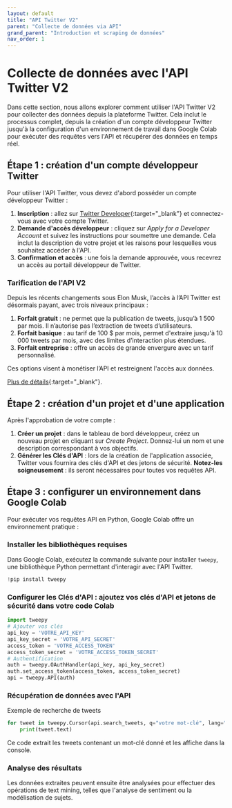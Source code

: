 ```yaml
---
layout: default
title: "API Twitter V2"
parent: "Collecte de données via API"
grand_parent: "Introduction et scraping de données"
nav_order: 1
---
```


# Collecte de données avec l'API Twitter V2

Dans cette section, nous allons explorer comment utiliser l'API Twitter V2 pour collecter des données depuis la plateforme Twitter. Cela inclut le processus complet, depuis la création d'un compte développeur Twitter jusqu'à la configuration d'un environnement de travail dans Google Colab pour exécuter des requêtes vers l'API et récupérer des données en temps réel.

## Étape 1 : création d'un compte développeur Twitter

Pour utiliser l'API Twitter, vous devez d'abord posséder un compte développeur Twitter :
1. **Inscription** : allez sur [Twitter Developer](https://developer.twitter.com/){:target="_blank"} et connectez-vous avec votre compte Twitter.
2. **Demande d'accès développeur** : cliquez sur *Apply for a Developer Account* et suivez les instructions pour soumettre une demande. Cela inclut la description de votre projet et les raisons pour lesquelles vous souhaitez accéder à l'API.
3. **Confirmation et accès** : une fois la demande approuvée, vous recevrez un accès au portail développeur de Twitter.

### Tarification de l'API V2

Depuis les récents changements sous Elon Musk, l’accès à l’API Twitter est désormais payant, avec trois niveaux principaux :

1. **Forfait gratuit** : ne permet que la publication de tweets, jusqu’à 1 500 par mois. Il n’autorise pas l’extraction de tweets d’utilisateurs.
2. **Forfait basique** : au tarif de 100 $ par mois, permet d'extraire jusqu'à 10 000 tweets par mois, avec des limites d’interaction plus étendues.
3. **Forfait entreprise** : offre un accès de grande envergure avec un tarif personnalisé.

Ces options visent à monétiser l’API et restreignent l'accès aux données.

[Plus de détails](https://developer.twitter.com){:target="_blank"}.

## Étape 2 : création d'un projet et d'une application

Après l'approbation de votre compte :
1. **Créer un projet** : dans le tableau de bord développeur, créez un nouveau projet en cliquant sur *Create Project*. Donnez-lui un nom et une description correspondant à vos objectifs.
2. **Générer les Clés d'API** : lors de la création de l'application associée, Twitter vous fournira des clés d'API et des jetons de sécurité. **Notez-les soigneusement** : ils seront nécessaires pour toutes vos requêtes API.

## Étape 3 : configurer un environnement dans Google Colab

Pour exécuter vos requêtes API en Python, Google Colab offre un environnement pratique :

### Installer les bibliothèques requises
Dans Google Colab, exécutez la commande suivante pour installer `tweepy`, une bibliothèque Python permettant d'interagir avec l'API Twitter.
   ```python
   !pip install tweepy
   ```
### Configurer les Clés d'API : ajoutez vos clés d'API et jetons de sécurité dans votre code Colab 
```python
import tweepy
# Ajouter vos clés
api_key = 'VOTRE_API_KEY'
api_key_secret = 'VOTRE_API_SECRET'
access_token = 'VOTRE_ACCESS_TOKEN'
access_token_secret = 'VOTRE_ACCESS_TOKEN_SECRET'
# Authentification
auth = tweepy.OAuthHandler(api_key, api_key_secret)
auth.set_access_token(access_token, access_token_secret)
api = tweepy.API(auth)
```
### Récupération de données avec l'API
Exemple de recherche de tweets

```python
for tweet in tweepy.Cursor(api.search_tweets, q="votre mot-clé", lang="fr").items(100):
    print(tweet.text)
```
Ce code extrait les tweets contenant un mot-clé donné et les affiche dans la console.

### Analyse des résultats
Les données extraites peuvent ensuite être analysées pour effectuer des opérations de text mining, telles que l'analyse de sentiment ou la modélisation de sujets.
